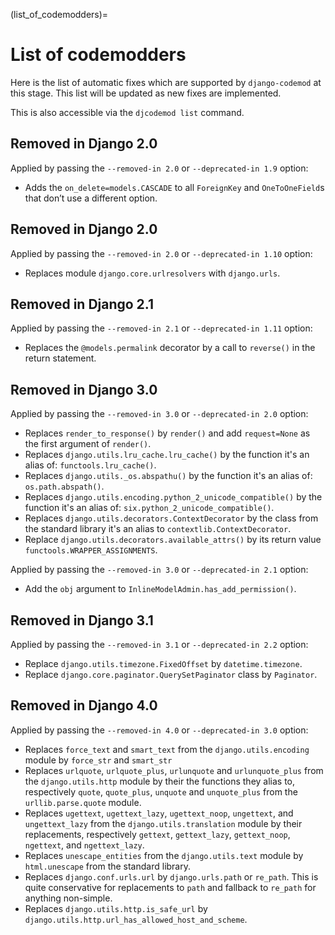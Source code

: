 (list_of_codemodders)=

# List of codemodders

Here is the list of automatic fixes which are supported by `django-codemod` 
at this stage. This list will be updated as new fixes are implemented.

This is also accessible via the `djcodemod list` command. 

## Removed in Django 2.0

Applied by passing the `--removed-in 2.0` or `--deprecated-in 1.9` option:

-   Adds the `on_delete=models.CASCADE` to all `ForeignKey` and `OneToOneField`s
    that don’t use a different option.

## Removed in Django 2.0

Applied by passing the `--removed-in 2.0` or `--deprecated-in 1.10` option:

-   Replaces module `django.core.urlresolvers` with `django.urls`.

## Removed in Django 2.1

Applied by passing the `--removed-in 2.1` or `--deprecated-in 1.11` option:

-   Replaces the `@models.permalink` decorator by a call to `reverse()`
    in the return statement.

## Removed in Django 3.0

Applied by passing the `--removed-in 3.0` or `--deprecated-in 2.0` option:

-   Replaces `render_to_response()` by `render()` and add `request=None`
    as the first argument of `render()`.
-   Replaces `django.utils.lru_cache.lru_cache()` by the function it\'s
    an alias of: `functools.lru_cache()`.
-   Replaces `django.utils._os.abspathu()` by the function it\'s an
    alias of: `os.path.abspath()`.
-   Replaces `django.utils.encoding.python_2_unicode_compatible()` by
    the function it\'s an alias of: `six.python_2_unicode_compatible()`.
-   Replaces `django.utils.decorators.ContextDecorator` by the class
    from the standard library it\'s an alias to
    `contextlib.ContextDecorator`.
-   Replace `django.utils.decorators.available_attrs()` by its return
    value `functools.WRAPPER_ASSIGNMENTS`.

Applied by passing the `--removed-in 3.0` or `--deprecated-in 2.1` option:

-   Add the `obj` argument to `InlineModelAdmin.has_add_permission()`.

## Removed in Django 3.1

Applied by passing the `--removed-in 3.1` or `--deprecated-in 2.2` option:

-   Replace `django.utils.timezone.FixedOffset` by `datetime.timezone`.
-   Replace `django.core.paginator.QuerySetPaginator` class by `Paginator`.

## Removed in Django 4.0

Applied by passing the `--removed-in 4.0` or `--deprecated-in 3.0` option:

-   Replaces `force_text` and `smart_text` from the
    `django.utils.encoding` module by `force_str` and `smart_str`
-   Replaces `urlquote`, `urlquote_plus`, `urlunquote` and
    `urlunquote_plus` from the `django.utils.http` module by their the
    functions they alias to, respectively `quote`, `quote_plus`,
    `unquote` and `unquote_plus` from the `urllib.parse.quote` module.
-   Replaces `ugettext`, `ugettext_lazy`, `ugettext_noop`, `ungettext`,
    and `ungettext_lazy` from the `django.utils.translation` module by
    their replacements, respectively `gettext`, `gettext_lazy`,
    `gettext_noop`, `ngettext`, and `ngettext_lazy`.
-   Replaces `unescape_entities` from the `django.utils.text` module by
    `html.unescape` from the standard library.
-   Replaces `django.conf.urls.url` by `django.urls.path` or `re_path`. 
    This is quite conservative for replacements to `path` and fallback 
    to `re_path` for anything non-simple.
-   Replaces `django.utils.http.is_safe_url` by
    `django.utils.http.url_has_allowed_host_and_scheme`.
